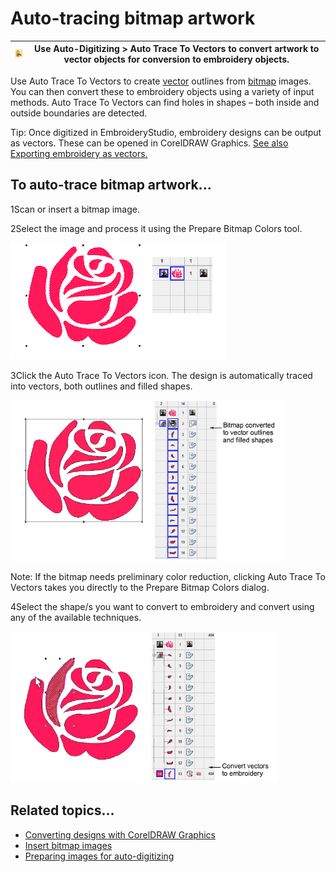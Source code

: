 # Auto-tracing bitmap artwork

| ![AutoTrace.png](assets/AutoTrace.png) | Use Auto-Digitizing > Auto Trace To Vectors to convert artwork to vector objects for conversion to embroidery objects. |
| -------------------------------------- | ---------------------------------------------------------------------------------------------------------------------- |

Use Auto Trace To Vectors to create [vector](../../glossary/glossary) outlines from [bitmap](../../glossary/glossary) images. You can then convert these to embroidery objects using a variety of input methods. Auto Trace To Vectors can find holes in shapes – both inside and outside boundaries are detected.

Tip: Once digitized in EmbroideryStudio, embroidery designs can be output as vectors. These can be opened in CorelDRAW Graphics. [See also Exporting embroidery as vectors.](../../Applied/export/Exporting_embroidery_as_vectors)

## To auto-trace bitmap artwork...

1Scan or insert a bitmap image.

2Select the image and process it using the Prepare Bitmap Colors tool.

![vectors00048.png](assets/vectors00048.png)

3Click the Auto Trace To Vectors icon. The design is automatically traced into vectors, both outlines and filled shapes.

![vectors00049.png](assets/vectors00049.png)

Note: If the bitmap needs preliminary color reduction, clicking Auto Trace To Vectors takes you directly to the Prepare Bitmap Colors dialog.

4Select the shape/s you want to convert to embroidery and convert using any of the available techniques.

![vectors00052.png](assets/vectors00052.png)

## Related topics...

- [Converting designs with CorelDRAW Graphics](../automatic/Converting_designs_with_CorelDRAW_Graphics)
- [Insert bitmap images](../bitmaps/Insert_bitmap_images)
- [Preparing images for auto-digitizing](../bitmaps/Preparing_images_for_auto-digitizing)

